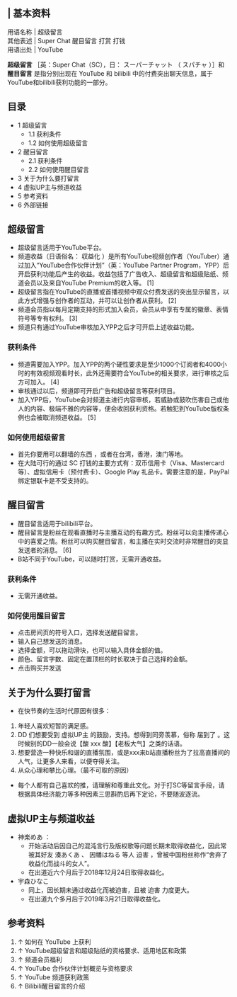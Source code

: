 |  **基本资料**  
---  
用语名称  |  超级留言   
其他表述  |  Super Chat  醒目留言  打赏  打钱   
用语出处  |  YouTube   
  
**超级留言** ［英：Super Chat（SC），日：  スーパーチャット  （  スパチャ  ）］和 **醒目留言** 是指分别出现在
YouTube  和  bilibili  中的付费突出聊天信息，属于YouTube和bilibili获利功能的一部分。

##  目录

  * 1  超级留言 
    * 1.1  获利条件 
    * 1.2  如何使用超级留言 
  * 2  醒目留言 
    * 2.1  获利条件 
    * 2.2  如何使用醒目留言 
  * 3  关于为什么要打留言 
  * 4  虚拟UP主与频道收益 
  * 5  参考资料 
  * 6  外部链接 

##  超级留言

  * 超级留言适用于YouTube平台。 
  * 频道收益（日语俗名：  収益化  ）是所有YouTube视频创作者（YouTuber）通过加入“YouTube合作伙伴计划”（英：YouTube Partner Program，YPP）后开启获利功能后产生的收益。收益包括了广告收入、超级留言和超级贴纸、频道会员以及来自YouTube Premium的收入等。  [1] 
  * 超级留言指在YouTube的直播或首播视频中观众付费发送的突出显示留言，以此方式增强与创作者的互动，并可以让创作者从获利。  [2] 
  * 频道会员指以每月定期支持的形式加入会员，会员从中享有专属的徽章、表情符号等专有权利。  [3] 
  * 频道只有通过YouTube审核加入YPP之后才可开启上述收益功能。 

###  获利条件

  * 频道需要加入YPP。加入YPP的两个硬性要求是至少1000个订阅者和4000小时的有效视频观看时长，此外还需要符合YouTube的相关要求，进行审核之后方可加入。  [4] 
  * 审核通过以后，频道即可开启广告和超级留言等获利项目。 
  * 加入YPP后，YouTube会对频道主进行内容审核，若威胁或鼓吹伤害自己或他人的内容、极端不雅的内容等，便会收回获利资格。若触犯到YouTube版权条例也会被取消频道收益。  [5] 

###  如何使用超级留言

  * 首先你要用可以翻墙的东西  ，或者在台湾，香港，澳门等地。 
  * 在大陆可行的通过 SC 打钱的主要方式有：双币信用卡（Visa、Mastercard 等）、虚拟信用卡（预付费卡）、Google Play 礼品卡。需要注意的是，PayPal 绑定银联卡是不受支持的。 

##  醒目留言

  * 醒目留言适用于bilibili平台。 
  * 醒目留言是粉丝在观看直播时与主播互动的有趣方式。粉丝可以向主播传递心中的喜爱之情。粉丝可以购买醒目留言，和主播在实时交流时非常醒目的突显发送者的消息。  [6] 
  * B站不同于YouTube，可以随时打赏，无需开通收益。 

###  获利条件

  * 无需开通收益。 

###  如何使用醒目留言

  * 点击房间页的符号入口，选择发送醒目留言。 
  * 输入自己想发送的消息。 
  * 选择金额，可以拖动滑块，也可以输入具体金额的值。 
  * 颜色、留言字数、固定在置顶栏的时长取决于自己选择的金额。 
  * 点击购买并发送 

##  关于为什么要打留言

  * 在快节奏的生活时代原因有很多： 

  1. 年轻人喜欢短暂的满足感。 
  2. DD  们想要受到  虚拟UP主  的鼓励，支持。想得到同旁羡慕，俗称  届到了  。这时候别的DD一般会说【酸 xxx 酸】【老板大气】之类的话语。 
  3. 想要营造一种快乐和谐的直播氛围，或是xxx来b站直播粉丝为了拉高直播间的人气，让更多人来看，以便夺得关注。 
  4. 从众心理和攀比心理。（最不可取的原因） 

  * 每个人都有自己喜欢的推，请理解和尊重此文化。对于打SC等留言手段，请根据具体经济能力等多种因素三思斟酌后再下定论，不要随波逐流。 

##  虚拟UP主与频道收益

  * 神楽めあ  ： 
    * 开始活动后因自己的混沌言行及版权歌等问题长期未取得收益化，因此常被其好友  湊あくあ  、  因幡はねる  等人  迫害  ，曾被中国粉丝称作“舍弃了收益化而战斗的女人”。 
    * 在出道近六个月后于2018年12月24日取得收益化。 
  * 宇森ひなこ 
    * 同上，因长期未通过收益化而被迫害，且被  迫害  力度更大。 
    * 在出道九个多月后于2019年3月21日取得收益化。 

##  参考资料

  1. ↑  如何在 YouTube 上获利 
  2. ↑  YouTube超级留言和超级贴纸的资格要求、适用地区和政策 
  3. ↑  频道会员福利 
  4. ↑  YouTube 合作伙伴计划概览与资格要求 
  5. ↑  YouTube 频道获利政策 
  6. ↑  Bilibili醒目留言的介绍 